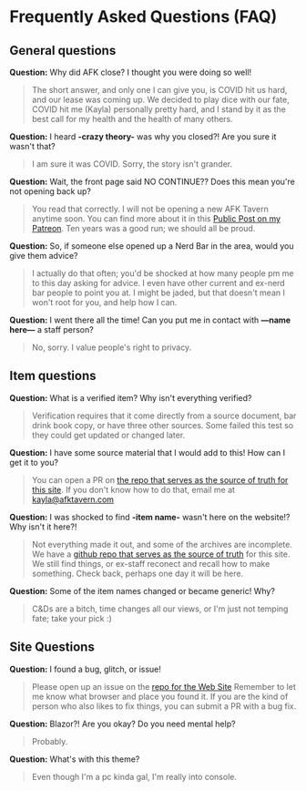 # Frequently Asked Questions (FAQ)

## General questions

**Question:** Why did AFK close? I thought you were doing so well!
> The short answer, and only one I can give you, is COVID hit us hard, and our lease was coming up. We decided to play dice with our fate, COVID hit me (Kayla) personally pretty hard, and I stand by it as the best call for my health and the health of many others. 

**Question:** I heard **-crazy theory-** was why you closed?! Are you sure it wasn't that?
> I am sure it was COVID. Sorry, the story isn't grander.

**Question:** Wait, the front page said NO CONTINUE?? Does this mean you're not opening back up?
> You read that correctly. I will not be opening a new AFK Tavern anytime soon. You can find more about it in this [Public Post on my Patreon](https://www.patreon.com/posts/76658331). Ten years was a good run; we should all be proud.

**Question:** So, if someone else opened up a Nerd Bar in the area, would you give them advice?
> I actually do that often; you'd be shocked at how many people pm me to this day asking for advice. I even have other current and ex-nerd bar people to point you at. I might be jaded, but that doesn't mean I won't root for you, and help how I can.

**Question:** I went there all the time! Can you put me in contact with **—name here—** a staff person?
> No, sorry. I value people's right to privacy.

## Item questions

**Question:** What is a verified item? Why isn't everything verified?
> Verification requires that it come directly from a source document, bar drink book copy, or have three other sources. Some failed this test so they could get updated or changed later.

**Question:** I have some source material that I would add to this! How can I get it to you?
> You can open a PR on [the repo that serves as the source of truth for this site](https://github.com/Nechja/drinkbooksource/). If you don't know how to do that, email me at kayla@afktavern.com

**Question:** I was shocked to find **-item name-** wasn't here on the website!? Why isn't it here?!
> Not everything made it out, and some of the archives are incomplete. We have a [github repo that serves as the source of truth](https://github.com/Nechja/drinkbooksource/) for this site. We still find things, or ex-staff reconect and recall how to make something. Check back, perhaps one day it will be here. 

**Question:** Some of the item names changed or became generic! Why?
> C&Ds are a bitch, time changes all our views, or I'm just not temping fate; take your pick :)

## Site Questions

**Question:** I found a bug, glitch, or issue!
> Please open up an issue on the [repo for the Web Site]() Remember to let me know what browser and place you found it. If you are the kind of person who also likes to fix things, you can submit a PR with a bug fix. 

**Question:** Blazor?! Are you okay? Do you need mental help?
> Probably.

**Question:** What's with this theme?
> Even though I'm a pc kinda gal, I'm really into console. 
